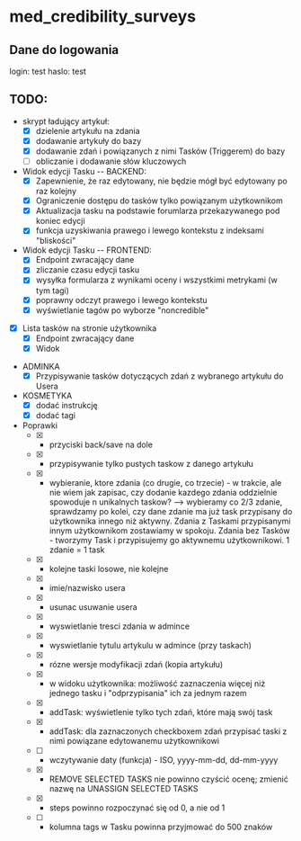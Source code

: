 # med_credibility_surveys

## Dane do logowania

login: test
haslo: test

## TODO:
* skrypt ładujący artykuł:
  * [x] dzielenie artykułu na zdania
  * [x] dodawanie artykuły do bazy
  * [x] dodawanie zdań i powiązanych z nimi Tasków (Triggerem) do bazy
  * [ ] obliczanie i dodawanie słów kluczowych
* Widok edycji Tasku
-- BACKEND:
  * [x] Zapewnienie, że raz edytowany, nie będzie mógł być edytowany po raz kolejny
  * [x] Ograniczenie dostępu do tasków tylko powiązanym użytkownikom
  * [x] Aktualizacja tasku na podstawie forumlarza przekazywanego pod koniec edycji
  * [x] funkcja uzyskiwania prawego i lewego kontekstu z indeksami "bliskości"
* Widok edycji Tasku -- FRONTEND:
  * [x] Endpoint zwracający dane
  * [x] zliczanie czasu edycji tasku
  * [x] wysyłka formularza z wynikami oceny i wszystkimi metrykami (w tym tagi)
  * [x] poprawny odczyt prawego i lewego kontekstu
  * [x] wyświetlanie tagów po wyborze "noncredible"
* [x] Lista tasków na stronie użytkownika
  * [x] Endpoint zwracający dane
  * [x] Widok
* ADMINKA
  * [x] Przypisywanie tasków dotyczących zdań z wybranego artykułu do Usera
* KOSMETYKA
  * [x] dodać instrukcję
  * [x] dodać tagi
* Poprawki
    * [x] - przyciski back/save na dole  
    * [x] - przypisywanie tylko pustych taskow z danego artykułu
    * [x] - wybieranie, ktore zdania (co drugie, co trzecie) - w trakcie, ale nie wiem jak zapisac, czy dodanie kazdego zdania oddzielnie spowoduje n unikalnych taskow? --> wybieramy co 2/3 zdanie, sprawdzamy po kolei, czy dane zdanie ma już task przypisany do użytkownika innego niż aktywny. Zdania z Taskami przypisanymi innym użytkownikom zostawiamy w spokoju. Zdania bez Tasków - tworzymy Task i przypisujemy go aktywnemu użytkownikowi. 1 zdanie = 1 task
    * [x] - kolejne taski losowe, nie kolejne
    * [x] - imie/nazwisko usera
    * [x] - usunac usuwanie usera
    * [x] - wyswietlanie tresci zdania w admince
    * [x] - wyswietlanie tytulu artykulu w admince (przy taskach)
    * [x] - rózne wersje modyfikacji zdań (kopia artykułu)
    * [x] - w widoku użytkownika: możliwość zaznaczenia więcej niż jednego tasku i "odprzypisania" ich za jednym razem
    * [x] - addTask: wyświetlenie tylko tych zdań, które mają swój task
    * [x] - addTask: dla zaznaczonych checkboxem zdań przypisać taski z nimi powiązane edytowanemu użytkownikowi
    * [ ] - wczytywanie daty (funkcja) - ISO,  yyyy-mm-dd,  dd-mm-yyyy
    * [x] - REMOVE SELECTED TASKS nie powinno czyścić ocenę; zmienić nazwę na UNASSIGN SELECTED TASKS
    * [x] - steps powinno rozpoczynać się od 0, a nie od 1
    * [ ] - kolumna tags w Tasku powinna przyjmować do 500 znaków
